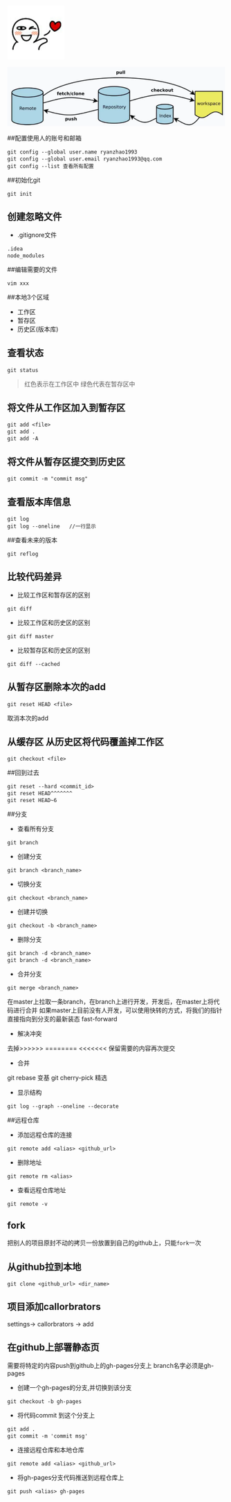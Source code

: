 ![profile](image/profile.png)


![profile](image/git.png)

##配置使用人的账号和邮箱
```
git config --global user.name ryanzhao1993
git config --global user.email ryanzhao1993@qq.com
git config --list 查看所有配置
```

##初始化git
```
git init
```

## 创建忽略文件

- .gitignore文件
```
.idea
node_modules
```

##编辑需要的文件
```
vim xxx
```

##本地3个区域
* 工作区
* 暂存区
* 历史区(版本库)

## 查看状态
```
git status
```
> 红色表示在工作区中
> 绿色代表在暂存区中

## 将文件从工作区加入到暂存区
```
git add <file>
git add .
git add -A
```

## 将文件从暂存区提交到历史区
```
git commit -m "commit msg"
```


## 查看版本库信息
```
git log
git log --oneline   //一行显示
```

##查看未来的版本
```
git reflog
```

## 比较代码差异
- 比较工作区和暂存区的区别
```
git diff
```

- 比较工作区和历史区的区别
```
git diff master
```

- 比较暂存区和历史区的区别
```
git diff --cached
```

## 从暂存区删除本次的add
```
git reset HEAD <file>
```
取消本次的add

## 从缓存区 从历史区将代码覆盖掉工作区
```
git checkout <file>
```

##回到过去
```
git reset --hard <commit_id>
git reset HEAD^^^^^^^
git reset HEAD~6
```


##分支
- 查看所有分支
```
git branch
```

- 创建分支
```
git branch <branch_name>
```

- 切换分支
```
git checkout <branch_name>
```

- 创建并切换
```
git checkout -b <branch_name>
```

- 删除分支
```
git branch -d <branch_name>
git branch -d <branch_name>
```

- 合并分支
```
git merge <branch_name>
```

在master上拉取一条branch，在branch上进行开发，开发后，在master上将代码进行合并
如果master上目前没有人开发，可以使用快转的方式，将我们的指针直接指向到分支的最新装态 fast-forward

* 解决冲突

去掉>>>>>> ========  <<<<<<< 保留需要的内容再次提交

- 合并

git rebase 变基
git cherry-pick 精选

- 显示结构
```
git log --graph --oneline --decorate
```


##远程仓库
- 添加远程仓库的连接
```
git remote add <alias> <github_url>
```
- 删除地址
```
git remote rm <alias>
```

- 查看远程仓库地址
```
git remote -v
```


## fork
把别人的项目原封不动的拷贝一份放置到自己的github上，只能`fork`一次

## 从github拉到本地
```
git clone <github_url> <dir_name>
```

## 项目添加callorbrators
settings-> callorbrators -> add

## 在github上部署静态页
需要将特定的内容push到github上的gh-pages分支上
branch名字必须是gh-pages

- 创建一个gh-pages的分支,并切换到该分支
```
git checkout -b gh-pages
```

- 将代码commit 到这个分支上
```
git add .
git commit -m 'commit msg'
```

- 连接远程仓库和本地仓库
```
git remote add <alias> <github_url>
```

- 将gh-pages分支代码推送到远程仓库上
```
git push <alias> gh-pages
```

 








